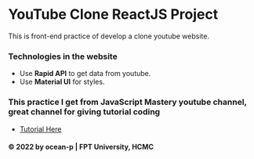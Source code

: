 # YouTube Clone ReactJS Project
This is front-end practice of develop a clone youtube website.

### Technologies in the website
* Use **Rapid API** to get data from youtube.
* Use **Material UI** for styles.

### This practice I get from JavaScript Mastery youtube channel, great channel for giving tutorial coding
* [Tutorial Here](https://youtu.be/FHTbsZEJspU)

#### © 2022 by ocean-p | FPT University, HCMC
